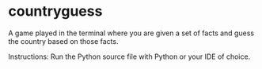 # countryguess
A game played in the terminal where you are given a set of facts and guess the country based on those facts.

Instructions:
Run the Python source file with Python or your IDE of choice.
